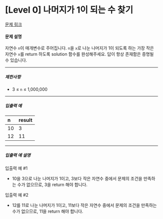 # [Level 0] 나머지가 1이 되는 수 찾기

[문제 링크](https://school.programmers.co.kr/learn/courses/30/lessons/87389)

#### 문제 설명

자연수 ```n```이 매개변수로 주어집니다. ```n```을 ```x```로 나눈 나머지가 1이 되도록 하는 가장 작은 자연수 ```x```를 return 하도록 solution 함수를 완성해주세요. 답이 항상 존재함은 증명될 수 있습니다.

---

##### 제한사항

- 3 ≤ ```n``` ≤ 1,000,000

---

##### 입출력 예

|n|result|
|:---|:---|
|10|3|
|12|11|

---

##### 입출력 예 설명

입출력 예 #1

- 10을 3으로 나눈 나머지가 1이고, 3보다 작은 자연수 중에서 문제의 조건을 만족하는 수가 없으므로, 3을 return 해야 합니다.

입출력 예 #2

- 12를 11로 나눈 나머지가 1이고, 11보다 작은 자연수 중에서 문제의 조건을 만족하는 수가 없으므로, 11을 return 해야 합니다.
